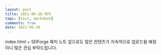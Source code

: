 ```yaml
---
layout: post
title: 2021-06-28 패치
tags: [test, markdown]
comments: true
date: 2021-06-28
---
```



index.html + SDForge 패치 노트
앞으로도 많은 컨텐츠가 지속적으로 업로드될 예정이니 많은 관심 부탁드립니다.
